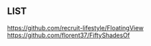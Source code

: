 

## LIST
  
https://github.com/recruit-lifestyle/FloatingView  
https://github.com/florent37/FiftyShadesOf
